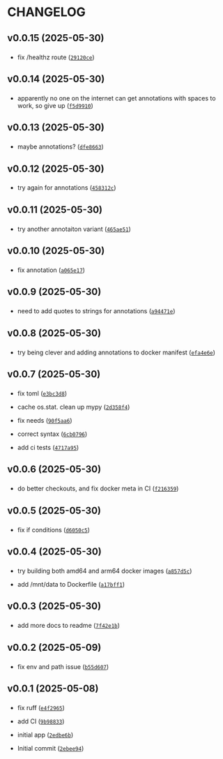 # CHANGELOG



## v0.0.15 (2025-05-30)

###  

* fix /healthz route ([`29120ce`](https://github.com/WIPACrepo/wlcg-token-claims/commit/29120ce768b1212dc8acb038193cbbc374c6d237))


## v0.0.14 (2025-05-30)

###  

* apparently no one on the internet can get annotations with spaces to work, so give up ([`f5d9910`](https://github.com/WIPACrepo/wlcg-token-claims/commit/f5d991018f387c76312c21bf92f19ca6f03a0752))


## v0.0.13 (2025-05-30)

###  

* maybe annotations? ([`dfe8663`](https://github.com/WIPACrepo/wlcg-token-claims/commit/dfe86632f075e7a2b801d1dad4a809d54ff7e4b1))


## v0.0.12 (2025-05-30)

###  

* try again for annotations ([`458312c`](https://github.com/WIPACrepo/wlcg-token-claims/commit/458312c53373081db425c91f6549d16cf4036440))


## v0.0.11 (2025-05-30)

###  

* try another annotaiton variant ([`465ae51`](https://github.com/WIPACrepo/wlcg-token-claims/commit/465ae51dfb81bd27ce9b6098a0252f3f46c0dd5f))


## v0.0.10 (2025-05-30)

###  

* fix annotation ([`a065e17`](https://github.com/WIPACrepo/wlcg-token-claims/commit/a065e17cd2fe68734eb7390400b35a74568d7c88))


## v0.0.9 (2025-05-30)

###  

* need to add quotes to strings for annotations ([`a94471e`](https://github.com/WIPACrepo/wlcg-token-claims/commit/a94471e8949e48a16b636c1485b414d3eada669e))


## v0.0.8 (2025-05-30)

###  

* try being clever and adding annotations to docker manifest ([`efa4e6e`](https://github.com/WIPACrepo/wlcg-token-claims/commit/efa4e6e771736b014356f0ec748e2e8601aa0bca))


## v0.0.7 (2025-05-30)

###  

* fix toml ([`e3bc3d8`](https://github.com/WIPACrepo/wlcg-token-claims/commit/e3bc3d8e3e5492dbaaf6cce9d64b933a46c2780c))

* cache os.stat. clean up mypy ([`2d358f4`](https://github.com/WIPACrepo/wlcg-token-claims/commit/2d358f406f6d6218e69edcd18bf46e1bb10b4388))

* fix needs ([`90f5aa6`](https://github.com/WIPACrepo/wlcg-token-claims/commit/90f5aa6a6b08acef035ebbe125b5fa3309bf97ef))

* correct syntax ([`6cb0796`](https://github.com/WIPACrepo/wlcg-token-claims/commit/6cb079672a8dc906a2d3eeae5d6c09db6ba4830d))

* add ci tests ([`4717a95`](https://github.com/WIPACrepo/wlcg-token-claims/commit/4717a959110f8d14120a33148528cb190a8cc90f))


## v0.0.6 (2025-05-30)

###  

* do better checkouts, and fix docker meta in CI ([`f216359`](https://github.com/WIPACrepo/wlcg-token-claims/commit/f2163596c0fcc5dff54dc85ff11af4855e8ca264))


## v0.0.5 (2025-05-30)

###  

* fix if conditions ([`d6050c5`](https://github.com/WIPACrepo/wlcg-token-claims/commit/d6050c55e5445c50f70a12f7ea701cbecc8916f7))


## v0.0.4 (2025-05-30)

###  

* try building both amd64 and arm64 docker images ([`a857d5c`](https://github.com/WIPACrepo/wlcg-token-claims/commit/a857d5c5b570e67550cdfc1b36e1b423b542c58f))

* add /mnt/data to Dockerfile ([`a17bff1`](https://github.com/WIPACrepo/wlcg-token-claims/commit/a17bff12c61dba294f16c17929f3c52053e30ce0))


## v0.0.3 (2025-05-30)

###  

* add more docs to readme ([`7f42e1b`](https://github.com/WIPACrepo/wlcg-token-claims/commit/7f42e1baec6f0df815c97dc65919e998a8654388))


## v0.0.2 (2025-05-09)

###  

* fix env and path issue ([`b55d607`](https://github.com/WIPACrepo/wlcg-token-claims/commit/b55d6075c1107ffa26b478d518c9413ced4086c8))


## v0.0.1 (2025-05-08)

###  

* fix ruff ([`e4f2965`](https://github.com/WIPACrepo/wlcg-token-claims/commit/e4f296581cf0ef7f1de4e50af0eb68e2d0d54e7a))

* add CI ([`9b98833`](https://github.com/WIPACrepo/wlcg-token-claims/commit/9b98833471df0412b289481ab5c8fa3eeb3ba8aa))

* initial app ([`2edbe6b`](https://github.com/WIPACrepo/wlcg-token-claims/commit/2edbe6bb6a84873efffc14789fcd162596fecf16))

* Initial commit ([`2ebee94`](https://github.com/WIPACrepo/wlcg-token-claims/commit/2ebee942a726ba804631f5713fe71e903f1502f3))
